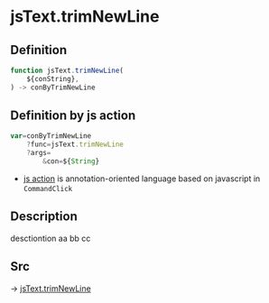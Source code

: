 # jsText.trimNewLine

## Definition

```js.js
function jsText.trimNewLine(
	${conString},
) -> conByTrimNewLine
```


## Definition by js action

```js.js
var=conByTrimNewLine
	?func=jsText.trimNewLine
	?args=
		&con=${String}
```

- [js action](#) is annotation-oriented language based on javascript in `CommandClick`

## Description

desctiontion aa
bb
cc


## Src

-> [jsText.trimNewLine](https://github.com/puutaro/CommandClick/blob/master/app/src/main/java/com/puutaro/commandclick/fragment_lib/terminal_fragment/js_interface/text/JsText.kt#L11)


